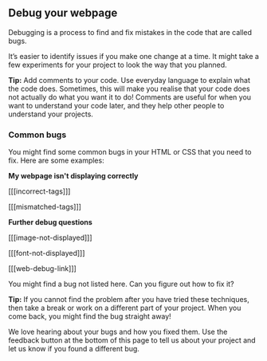 ## Debug your webpage

Debugging is a process to find and fix mistakes in the code that are called bugs.

It’s easier to identify issues if you make one change at a time. It might take a few experiments for your project to look the way that you planned.

**Tip:** Add comments to your code. Use everyday language to explain what the code does. Sometimes, this will make you realise that your code does not actually do what you want it to do! Comments are useful for when you want to understand your code later, and they help other people to understand your projects.

### Common bugs

You might find some common bugs in your HTML or CSS that you need to fix. Here are some examples:

**My webpage isn't displaying correctly**

[[[incorrect-tags]]]

[[[mismatched-tags]]]

**Further debug questions**

[[[image-not-displayed]]]

[[[font-not-displayed]]]

[[[web-debug-link]]]

You might find a bug not listed here. Can you figure out how to fix it?

**Tip:** If you cannot find the problem after you have tried these techniques, then take a break or work on a different part of your project. When you come back, you might find the bug straight away!

We love hearing about your bugs and how you fixed them. Use the feedback button at the bottom of this page to tell us about your project and let us know if you found a different bug.
